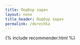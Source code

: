 ```yaml
---
title: Подбор задач
layout: none
title_header: Подбор задач
permalink: /doreshka
---
```


{% include recommender.html %}